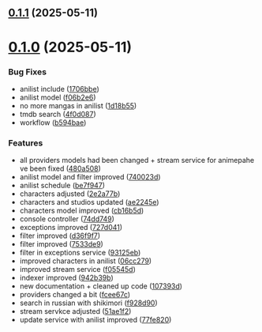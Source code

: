## [0.1.1](https://github.com/veaquer/kuroji-api/compare/v0.1.0...v0.1.1) (2025-05-11)



# [0.1.0](https://github.com/veaquer/kuroji-api/compare/b594bae234f8056d04db64cf67c5cf9488198568...v0.1.0) (2025-05-11)


### Bug Fixes

* anilist include ([1706bbe](https://github.com/veaquer/kuroji-api/commit/1706bbe0b33b7b2c5666f235bc689615d4affe6e))
* anilist model ([f06b2e6](https://github.com/veaquer/kuroji-api/commit/f06b2e64be6226cef02d03e2076bc83579a9169e))
* no more mangas in anilist ([1d18b55](https://github.com/veaquer/kuroji-api/commit/1d18b5515f0e97da046db5acab56d4fc182ad8ad))
* tmdb search ([4f0d087](https://github.com/veaquer/kuroji-api/commit/4f0d0875195a4576dc4b0d95404d6cf8fc3c4ad0))
* workflow ([b594bae](https://github.com/veaquer/kuroji-api/commit/b594bae234f8056d04db64cf67c5cf9488198568))


### Features

* all providers models had been changed + stream service for animepahe ve been fixed ([480a508](https://github.com/veaquer/kuroji-api/commit/480a508fd37a3df80e906490a9d39af369b6583f))
* anilist model and filter improved ([740023d](https://github.com/veaquer/kuroji-api/commit/740023dc26aab15c428e04860d845a378d70c353))
* anilist schedule ([be7f947](https://github.com/veaquer/kuroji-api/commit/be7f947f04572ec1b220eab37d8b4faf081cc935))
* characters adjusted ([2e2a77b](https://github.com/veaquer/kuroji-api/commit/2e2a77bea50f837695bfafb7fb89d5111b3a59be))
* characters and studios updated ([ae2245e](https://github.com/veaquer/kuroji-api/commit/ae2245e150d01b63f426e666c50479c46017aff8))
* characters model improved ([cb16b5d](https://github.com/veaquer/kuroji-api/commit/cb16b5d30b2a82ebb429d344c3eca069afeda088))
* console controller ([74dd749](https://github.com/veaquer/kuroji-api/commit/74dd7493fc587ca44cd0029d4766875bbdc75310))
* exceptions improved ([727d041](https://github.com/veaquer/kuroji-api/commit/727d0417588b03d38935c6bbf29a6f684d88bebc))
* filter improved ([d36f9f7](https://github.com/veaquer/kuroji-api/commit/d36f9f783bae793771b253682955689558496cb5))
* filter improved ([7533de9](https://github.com/veaquer/kuroji-api/commit/7533de94bc2bc581d38c8cc8965127e6fa1093cc))
* filter in exceptions service ([93125eb](https://github.com/veaquer/kuroji-api/commit/93125eb408429fff8da71e2dab8c59f450ec62e5))
* improved characters in anilist ([06cc279](https://github.com/veaquer/kuroji-api/commit/06cc279adf541c2590e2c7f4a15b5c628d386d1e))
* improved stream service ([f05545d](https://github.com/veaquer/kuroji-api/commit/f05545d68da3ea6fd4840c7c312eb70ceaffeac2))
* indexer improved ([942b39b](https://github.com/veaquer/kuroji-api/commit/942b39bf83614abcd3bfaedf2a86d33bf2145a1c))
* new documentation + cleaned up code ([107393d](https://github.com/veaquer/kuroji-api/commit/107393d77da9a2b7832eedbf9d82d9b6111b5ae2))
* providers changed a bit ([fcee67c](https://github.com/veaquer/kuroji-api/commit/fcee67c1a5ace4a37927b2d616816b1bf66dafb4))
* search in russian with shikimori ([f928d90](https://github.com/veaquer/kuroji-api/commit/f928d9008d57b463b1e2acf030a37bde8aab2224))
* stream servkce adjusted ([51ae1f2](https://github.com/veaquer/kuroji-api/commit/51ae1f21cad638a39b4c7eaa8810288aabcef30e))
* update service with anilist improved ([77fe820](https://github.com/veaquer/kuroji-api/commit/77fe82004585f645e3169fd4e29496359dc3baae))



